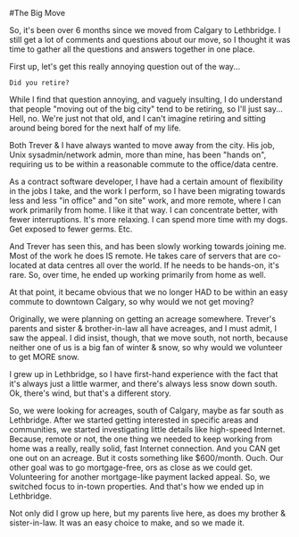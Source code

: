 #The Big Move

So, it's been over 6 months since we moved from Calgary to Lethbridge.  I still get a lot of comments and questions about our move, so I thought it was time to gather all the questions and answers together in one place.

First up, let's get this really annoying question out of the way...

`Did you retire?`

While I find that question annoying, and vaguely insulting, I do understand that people "moving out of the big city" tend to be retiring, so I'll just say...
Hell, no.  We're just not that old, and I can't imagine retiring and sitting around being bored for the next half of my life.  

Both Trever & I have always wanted to move away from the city.  His job, Unix sysadmin/network admin, more than mine, has been "hands on", requiring us to be within a reasonable commute to the office/data centre.  

As a contract software developer, I have had a certain amount of flexibility in the jobs I take, and the work I perform, so I have been migrating towards less and less "in office" and "on site" work, and more remote, where I can work primarily from home.  I like it that way.  I can concentrate better, with fewer interruptions.  It's more relaxing.  I can spend more time with my dogs. Get exposed to fewer germs. Etc.

And Trever has seen this, and has been slowly working towards joining me.  Most of the work he does IS remote.  He takes care of servers that are co-located at data centres all over the world.  If he needs to be hands-on, it's rare.  So, over time, he ended up working primarily from home as well.

At that point, it became obvious that we no longer HAD to be within an easy commute to downtown Calgary, so why would we not get moving?

Originally, we were planning on getting an acreage somewhere.  Trever's parents and sister & brother-in-law all have acreages, and I must admit, I saw the appeal.  I did insist, though, that we move south, not north, because neither one of us is a big fan of winter & snow, so why would we volunteer to get MORE snow.  

I grew up in Lethbridge, so I have first-hand experience with the fact that it's always just a little warmer, and there's always less snow down south.  Ok, there's wind, but that's a different story.

So, we were looking for acreages, south of Calgary, maybe as far south as Lethbridge.  After we started getting interested in specific areas and communities, we started investigating little details like high-speed Internet.  Because, remote or not, the one thing we needed to keep working from home was a really, really solid, fast Internet connection.  And you CAN get one out on an acreage.  But it costs something like $600/month.  Ouch.  Our other goal was to go mortgage-free, ors as close as we could get.  Volunteering for another mortgage-like payment lacked appeal.  So, we switched focus to in-town properties.  And that's how we ended up in Lethbridge.

Not only did I grow up here, but my parents live here, as does my brother & sister-in-law.  It was an easy choice to make, and so we made it.